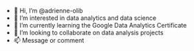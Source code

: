 - 👋 Hi, I’m @adrienne-olib
- 👀 I’m interested in data analytics and data science
- 🌱 I’m currently learning the Google Data Analytics Certificate
- 💞️ I’m looking to collaborate on data analysis projects
- 📫 Message or comment

<!---
adrienne-olib/adrienne-olib is a ✨ special ✨ repository because its `README.md` (this file) appears on your GitHub profile.
You can click the Preview link to take a look at your changes.
--->
